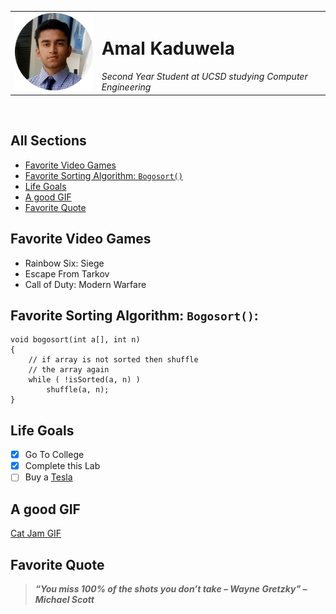 <table>
  <tr>
    <td><img src="Images/Amal_picture.png" alt="Picture of Amal"></td>
  
  <td>
    <h1> Amal Kaduwela </h1>
    <em>Second Year Student at UCSD studying Computer Engineering</em>
  </td>
  </tr>
</table>

<br>

## All Sections
  - [Favorite Video Games](#favorite-video-games)
  - [Favorite Sorting Algorithm: `Bogosort()`](#favorite-sorting-algorithm:-`Bogosort()`)
  - [Life Goals](#life-goals)
  - [A good GIF](#a-good-gif)
  - [Favorite Quote](#favorite-quote)

## Favorite Video Games
  - Rainbow Six: Siege
  - Escape From Tarkov
  - Call of Duty: Modern Warfare

## Favorite Sorting Algorithm: `Bogosort()`:

```
void bogosort(int a[], int n)
{
    // if array is not sorted then shuffle
    // the array again
    while ( !isSorted(a, n) )
        shuffle(a, n);
}
```

## Life Goals
- [X] Go To College
- [X] Complete this Lab
- [ ] Buy a [Tesla](https://www.tesla.com/)

## A good GIF
[Cat Jam GIF](Images/tenor.gif)

## Favorite Quote 
>***“You miss 100% of the shots you don’t take – Wayne Gretzky" – Michael Scott***




